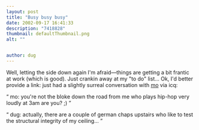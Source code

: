 ```yaml
---
layout: post
title: "Busy busy busy"
date: 2002-09-17 16:41:33
description: "7418828"
thumbnail: defaultThumbnail.png
alt: ""


author: dug
---
```


<p>Well, letting the side down again I'm afraid&mdash;things are getting a bit frantic at work (which is good). Just crankin away at my "to do" list... Ok, I'd better provide a link: just had a slightly surreal conversation with <a href="http://www.momorgan.com/">mo</a> via icq:</p>

<p><q> mo: you're not the bloke down the road from me who plays hip-hop very loudly at 3am are you? ;) </q></p>

<p><q> dug: actually, there are a couple of german chaps upstairs who like to test the structural integrity of my ceiling... </q></p>
